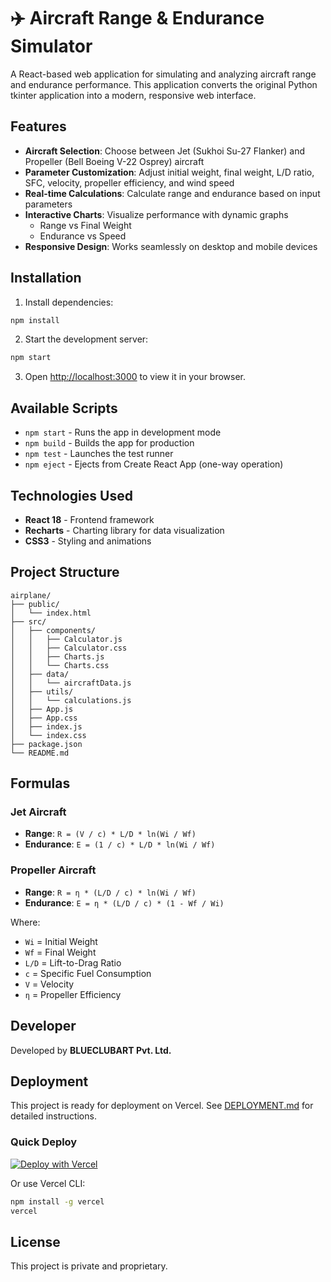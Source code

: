 # ✈️ Aircraft Range & Endurance Simulator

A React-based web application for simulating and analyzing aircraft range and endurance performance. This application converts the original Python tkinter application into a modern, responsive web interface.

## Features

- **Aircraft Selection**: Choose between Jet (Sukhoi Su-27 Flanker) and Propeller (Bell Boeing V-22 Osprey) aircraft
- **Parameter Customization**: Adjust initial weight, final weight, L/D ratio, SFC, velocity, propeller efficiency, and wind speed
- **Real-time Calculations**: Calculate range and endurance based on input parameters
- **Interactive Charts**: Visualize performance with dynamic graphs
  - Range vs Final Weight
  - Endurance vs Speed
- **Responsive Design**: Works seamlessly on desktop and mobile devices

## Installation

1. Install dependencies:
```bash
npm install
```

2. Start the development server:
```bash
npm start
```

3. Open [http://localhost:3000](http://localhost:3000) to view it in your browser.

## Available Scripts

- `npm start` - Runs the app in development mode
- `npm build` - Builds the app for production
- `npm test` - Launches the test runner
- `npm eject` - Ejects from Create React App (one-way operation)

## Technologies Used

- **React 18** - Frontend framework
- **Recharts** - Charting library for data visualization
- **CSS3** - Styling and animations

## Project Structure

```
airplane/
├── public/
│   └── index.html
├── src/
│   ├── components/
│   │   ├── Calculator.js
│   │   ├── Calculator.css
│   │   ├── Charts.js
│   │   └── Charts.css
│   ├── data/
│   │   └── aircraftData.js
│   ├── utils/
│   │   └── calculations.js
│   ├── App.js
│   ├── App.css
│   ├── index.js
│   └── index.css
├── package.json
└── README.md
```

## Formulas

### Jet Aircraft
- **Range**: `R = (V / c) * L/D * ln(Wi / Wf)`
- **Endurance**: `E = (1 / c) * L/D * ln(Wi / Wf)`

### Propeller Aircraft
- **Range**: `R = η * (L/D / c) * ln(Wi / Wf)`
- **Endurance**: `E = η * (L/D / c) * (1 - Wf / Wi)`

Where:
- `Wi` = Initial Weight
- `Wf` = Final Weight
- `L/D` = Lift-to-Drag Ratio
- `c` = Specific Fuel Consumption
- `V` = Velocity
- `η` = Propeller Efficiency

## Developer

Developed by **BLUECLUBART Pvt. Ltd.**

## Deployment

This project is ready for deployment on Vercel. See [DEPLOYMENT.md](./DEPLOYMENT.md) for detailed instructions.

### Quick Deploy

[![Deploy with Vercel](https://vercel.com/button)](https://vercel.com/new/clone?repository-url=https://github.com/YOUR_USERNAME/YOUR_REPO)

Or use Vercel CLI:
```bash
npm install -g vercel
vercel
```

## License

This project is private and proprietary.
